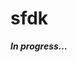 
<!-- README.md is generated from README.Rmd. Please edit that file -->

# sfdk

<!-- badges: start -->
<!-- badges: end -->

***In progress…***
